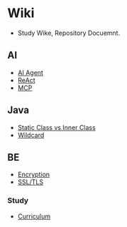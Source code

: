 # Wiki

- Study Wike, Repository Docuemnt.

## AI

- [AI Agent](https://totohoon02.github.io/AI/AI_Agent)
- [ReAct](https://totohoon02.github.io/AI/ReAct)
- [MCP](https://totohoon02.github.io/AI/MCP)

## Java

- [Static Class vs Inner Class](https://totohoon02.github.io/Java/StaticInnerClass)
- [Wildcard](https://totohoon02.github.io/Java/WildCard)

## BE

- [Encryption](https://totohoon02.github.io/BE/Crypt)
- [SSL/TLS](https://totohoon02.github.io/BE/SSL-TLS)

### Study

- [Curriculum](https://totohoon02.github.io/Study/Curriculum)

<!--
https://totohoon02.github.io/
-->
